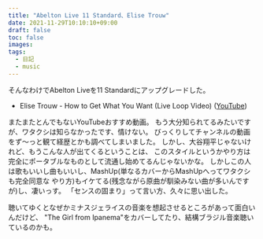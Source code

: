 ```yaml
---
title: "Abelton Live 11 Standard、Elise Trouw"
date: 2021-11-29T10:10:10+09:00
draft: false
toc: false
images:
tags:
  - 日記
  - music
---
```


そんなわけでAbelton Liveを11 Standardにアップグレードした。

* Elise Trouw - How to Get What You Want (Live Loop Video) ([YouTube](https://www.youtube.com/watch?v=zGiOkuoJGyk))

またまたとんでもないYouTubeおすすめ動画。
もう大分知られてるみたいですが、ワタクシは知らなかったです、情けない。
びっくりしてチャンネルの動画をず〜っと観て経歴とかも調べてしまいました。
しかし、大谷翔平じゃないけれど、もうこんな人が出てくるということは、
このスタイルというかやり方は完全にポータブルなものとして流通し始めてるんじゃないかな。
しかしこの人は歌もいいし曲もいいし、MashUp(単なるカバーからMashUpへってワタクシも完全同意な
やり方)もイケてる(残念ながら原曲が馴染みない曲が多いんですが)し、凄いっす。
「センスの固まり」って言い方、久々に思い出した。

聴いてゆくとなぜかミナスジェライスの音楽を想起させるところがあって面白いんだけど、
"The Girl from Ipanema"をカバーしてたり、結構ブラジル音楽聴いているのかも。

